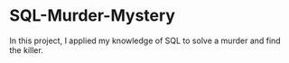 # SQL-Murder-Mystery
In this project, I applied my knowledge of SQL to solve a murder and find the killer.
